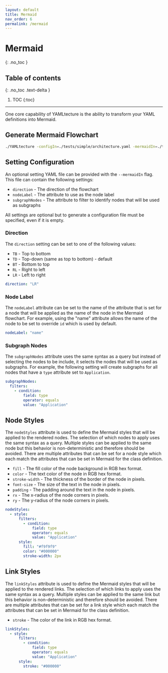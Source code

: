 ```yaml
---
layout: default
title: Mermaid
nav_order: 6
permalink: /mermaid
---
```


# Mermaid
{: .no_toc }

## Table of contents
{: .no_toc .text-delta }

1. TOC
{:toc}

---

One core capability of YAMLtecture is the ability to transform your YAML definitions into Mermaid.

## Generate Mermaid Flowchart

```bash
./YAMLtecture -configIn=./tests/simple/architecture.yaml -mermaidIn=./tests/simple/mermaid.yaml -generateMermaid
```

## Setting Configuration

An optional setting YAML file can be provided with the `--mermaidIn` flag. This file can contain the following settings:

- `direction` - The direction of the flowchart
- `nodeLabel` - The attribute to use as the node label
- `subgraphNodes` - The attribute to filter to identify nodes that will be used as subgraphs

All settings are optional but to generate a configuration file must be specified, even if it is empty.

### Direction

The `direction` setting can be set to one of the following values:

- `TB` - Top to bottom
- `TD` - Top-down (same as top to bottom) - default
- `BT` - Bottom to top
- `RL` - Right to left
- `LR` - Left to right

```yaml
direction: "LR"
```

### Node Label

The `nodeLabel` attribute can be set to the name of the attribute that is set for a node that will be applied as the name of the node in the Mermaid flowchart. For example, using the "name" attribute allows the name of the node to be set to override `id` which is used by default.

```yaml
nodeLabel: "name"
```

### Subgraph Nodes

The `subgraphNodes` attribute uses the same syntax as a query but instead of selecting the nodes to be include, it selects the nodes that will be used as subgraphs. For example, the following setting will create subgraphs for all nodes that have a `type` attribute set to `Application`.

```yaml
subgraphNodes:
  filters:
    - condition:
        field: type
        operator: equals
        value: "Application"
```

## Node Styles

The `nodeStyles` attribute is used to define the Mermaid styles that will be applied to the rendered nodes. The selection of which nodes to apply uses the same syntax as a query. Multiple styles can be applied to the same node but this behavior is non-deterministic and therefore should be avoided.  There are multiple attributes that can be set for a node style which each match the attributes that can be set in Mermaid for the class definition.

- `fill` - The fill color of the node background in RGB hex format.
- `color` - The text color of the node in RGB hex format.
- `stroke-width` - The thickness of the border of the node in pixels.
- `font-size` - The size of the text in the node in pixels.
- `padding` - The padding around the text in the node in pixels.
- `rx` - The x-radius of the node corners in pixels.
- `ry` - The y-radius of the node corners in pixels.

```yaml
nodeStyles:
  - style:
      filters:
        - condition:
            field: type
            operator: equals
            value: "Application"
      style:
        fill: "#f9f9f9"
        color: "#000000"
        stroke-width: 2px
```

## Link Styles

The `linkStyles` attribute is used to define the Mermaid styles that will be applied to the rendered links. The selection of which links to apply uses the same syntax as a query. Multiple styles can be applied to the same link but this behavior is non-deterministic and therefore should be avoided.  There are multiple attributes that can be set for a link style which each match the attributes that can be set in Mermaid for the class definition.

- `stroke` - The color of the link in RGB hex format.

```yaml
linkStyles:
  - style:
      filters:
        - condition:
            field: type
            operator: equals
            value: "Application"
      style:
        stroke: "#000000"
```
